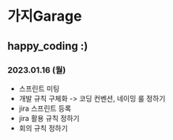 # 가지Garage

## happy_coding :)

### 2023.01.16 (월)
- 스프린트 미팅
- 개발 규칙 구체화 -> 코딩 컨벤션, 네이밍 룰 정하기
- jira 스프린트 등록
- jira 활용 규칙 정하기
- 회의 규칙 정하기
